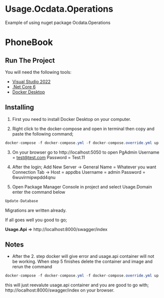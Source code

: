 # Usage.Ocdata.Operations
Example of using nuget package Ocdata.Operations
# PhoneBook

## Run The Project
You will need the following tools:

* [Visual Studio 2022](https://visualstudio.microsoft.com/downloads/)
* [.Net Core 6](https://dotnet.microsoft.com/en-us/download/dotnet/6.0)
* [Docker Desktop](https://www.docker.com/products/docker-desktop)

## Installing

1) First you need to install Docker Desktop on your computer.

2) Right click to the docker-compose and open in terminal then copy and paste the following command;
```csharp
docker-compose -f docker-compose.yml -f docker-compose.override.yml up -d
```
3) On your browser go to http://localhost:5050 to open PgAdmin
  Username = test@test.com
  Password = Test.11

4) After the login;
  Add New Server -> General Name = Whatever you want
  Connection Tab -> Host = appdbs
  Username = admin
  Password = 6wuvirmipwpdd4qnu

5) Open Package Manager Console in project and select Usage.Domain enter the command below
```csharp
Update-Database
```
Migrations are written already.

If all goes well you good to go;

**Usage.Api** => http://localhost:8000/swagger/index

## Notes

- After the 2. step docker will give error and usage.api container will not be working. When step 5 finishes delete the container and image and rerun the command
```csharp
docker-compose -f docker-compose.yml -f docker-compose.override.yml up -d
```
this will just reevalute usage.api container and you are good to go with;
http://localhost:8000/swagger/index on your browser.

